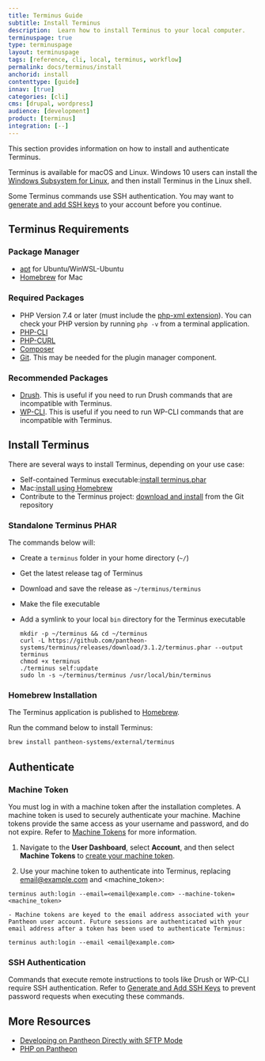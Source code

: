 ```yaml
---
title: Terminus Guide
subtitle: Install Terminus
description:  Learn how to install Terminus to your local computer.
terminuspage: true
type: terminuspage
layout: terminuspage
tags: [reference, cli, local, terminus, workflow]
permalink: docs/terminus/install
anchorid: install
contenttype: [guide]
innav: [true]
categories: [cli]
cms: [drupal, wordpress]
audience: [development]
product: [terminus]
integration: [--]
---
```


This section provides information on how to install and authenticate Terminus.

Terminus is available for macOS and Linux. Windows 10 users can install the [Windows Subsystem for Linux](https://docs.microsoft.com/en-us/windows/wsl/install-win10), and then install Terminus in the Linux shell.

Some Terminus commands use SSH authentication. You may want to [generate and add SSH keys](/ssh-keys/) to your account before you continue.

## Terminus Requirements

### Package Manager

- [apt](https://ubuntu.com/server/docs/package-management) for Ubuntu/WinWSL-Ubuntu
- [Homebrew](https://brew.sh/) for Mac

### Required Packages

- PHP Version 7.4 or later (must include the [php-xml extension](https://secure.php.net/manual/en/dom.setup.php)). You can check your PHP version by running `php -v` from a terminal application.
- [PHP-CLI](http://www.php-cli.com/)
- [PHP-CURL](https://secure.php.net/manual/en/curl.setup.php)
- [Composer](https://getcomposer.org/download/)
- [Git](https://help.github.com/articles/set-up-git/). This may be needed for the plugin manager component.

### Recommended Packages

- [Drush](http://docs.drush.org/en/master/install/). This is useful if you need to run Drush commands that are incompatible with Terminus.
- [WP-CLI](http://wp-cli.org/). This is useful if you need to run WP-CLI commands that are incompatible with Terminus.

## Install Terminus

There are several ways to install Terminus, depending on your use case:

- Self-contained Terminus executable:[install terminus.phar](#standalone-terminus-phar)
- Mac:[install using Homebrew](#homebrew-installation)
- Contribute to the Terminus project: [download and install](https://github.com/pantheon-systems/terminus#installing-with-git) from the Git repository

### Standalone Terminus PHAR

The commands below will:

- Create a `terminus` folder in your home directory (`~/`)
- Get the latest release tag of Terminus
- Download and save the release as `~/terminus/terminus`
- Make the file executable
- Add a symlink to your local `bin` directory for the Terminus executable

    ```bash{promptUser: user}
  mkdir -p ~/terminus && cd ~/terminus
  curl -L https://github.com/pantheon-systems/terminus/releases/download/3.1.2/terminus.phar --output terminus
  chmod +x terminus
  ./terminus self:update
  sudo ln -s ~/terminus/terminus /usr/local/bin/terminus
  ```

### Homebrew Installation

The Terminus application is published to [Homebrew](https://brew.sh/).

Run the command below to install Terminus:

```bash
brew install pantheon-systems/external/terminus
```

## Authenticate

### Machine Token

You must log in with a machine token after the installation completes. A machine token is used to securely authenticate your machine. Machine tokens provide the same access as your username and password, and do not expire. Refer to [Machine Tokens](/machine-tokens/) for more information.

1. Navigate to the **User Dashboard**, select **Account**, and then select **Machine Tokens** to [create your machine token](https://dashboard.pantheon.io/login?destination=%2Fuser#account/tokens/create/terminus/).

1. Use your machine token to authenticate into Terminus, replacing <email@example.com> and <machine_token>:

  ```bash{promptUser: user}
  terminus auth:login --email=<email@example.com> --machine-token=<machine_token>
  ```

    - Machine tokens are keyed to the email address associated with your Pantheon user account. Future sessions are authenticated with your email address after a token has been used to authenticate Terminus:

  ```bash{promptUser: user}
  terminus auth:login --email <email@example.com>
  ```

### SSH Authentication

Commands that execute remote instructions to tools like Drush or WP-CLI require SSH authentication. Refer to [Generate and Add SSH Keys](/ssh-keys/) to prevent password requests when executing these commands.

## More Resources

- [Developing on Pantheon Directly with SFTP Mode](/guides/sftp)
- [PHP on Pantheon](/guides/php)